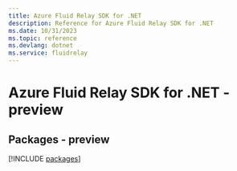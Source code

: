 ```yaml
---
title: Azure Fluid Relay SDK for .NET
description: Reference for Azure Fluid Relay SDK for .NET
ms.date: 10/31/2023
ms.topic: reference
ms.devlang: dotnet
ms.service: fluidrelay
---
```

# Azure Fluid Relay SDK for .NET - preview
## Packages - preview
[!INCLUDE [packages](fluid-relay-index.md)]